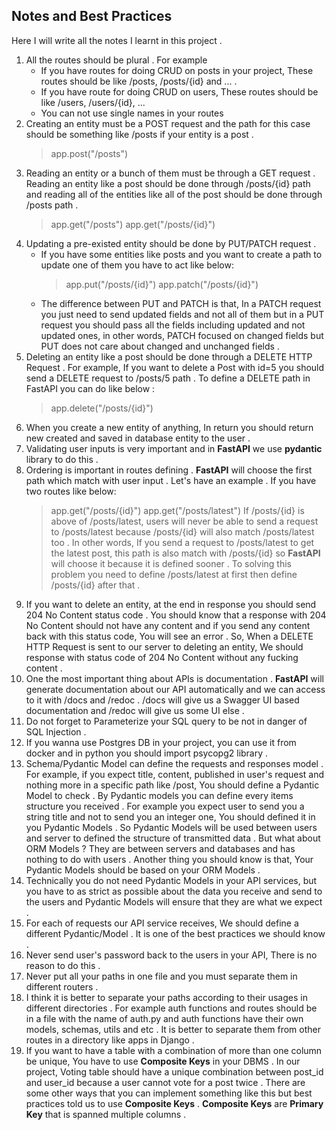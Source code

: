 ## Notes and Best Practices
Here I will write all the notes I learnt in this project . 

 1. All the routes should be plural . For example 
	 - If you have routes for doing CRUD on posts in your project, These routes should be like /posts, /posts/{id} and ... . 
	 - If you have route for doing CRUD on users, These routes should be like /users, /users/{id}, ...
	 - You can not use single names in your routes
 2. Creating an entity must be a POST request and the path for this case should be something like /posts if your entity is a post .
	> app.post("/posts")
 3. Reading an entity or a bunch of them must be through a GET request . Reading an entity like a post should be done through /posts/{id} path and reading all of the entities like all of the post should be done through /posts path .
	> app.get("/posts")
	> app.get("/posts/{id}")
 4. Updating a pre-existed entity should be done by PUT/PATCH request . 
	- If you have some entities like posts and you want to create a path to update one of them you have to act like below:
		> app.put("/posts/{id}")
		> app.patch("/posts/{id}")
	- The difference between PUT and PATCH is that, In a PATCH request you just need to send updated fields and not all of them but in a PUT request you should pass all the fields including updated and not updated ones, in other words, PATCH focused on changed fields but PUT does not care about changed and unchanged fields .
 5. Deleting an entity like a post should be done through a DELETE HTTP Request . For example, If you want to delete a Post with id=5 you should send a DELETE request to /posts/5 path . To define a DELETE path in FastAPI you can do like below :
	> app.delete("/posts/{id}")
 6. When you create a new entity of anything, In return you should return new created and saved in database entity to the user . 
 7. Validating user inputs is very important and in **FastAPI** we use **pydantic** library to do this . 
 8. Ordering is important in routes defining . **FastAPI** will choose the first path which match with user input . Let's have an example . If you have two routes like below:
	> app.get("/posts/{id}")
	> app.get("/posts/latest")
 If /posts/{id} is above of /posts/latest, users will never be able to send a request to /posts/latest because /posts/{id} will also match /posts/latest too . In other words, If you send a request to /posts/latest to get the latest post, this path is also match with /posts/{id} so **FastAPI** will choose it because it is defined sooner . To solving this problem you need to define /posts/latest at first then define /posts/{id} after that . 
 9. If you want to delete an entity, at the end in response you should send 204 No Content status code . You should know that a response with 204 No Content should not have any content and if you send any content back with this status code, You will see an error .
 So, When a DELETE HTTP Request is sent to our server to deleting an entity, We should response with status code of 204 No Content without any fucking content .
 10. One the most important thing about APIs is documentation . **FastAPI** will generate documentation about our API automatically and we can access to it with /docs and /redoc . /docs will give us a Swagger UI based documentation and /redoc will give us some UI else . 
 11. Do not forget to Parameterize your SQL query to be not in danger of SQL Injection . 
 13. If you wanna use Postgres DB in your project, you can use it from docker and in python you should import psycopg2 library .
 14. Schema/Pydantic Model can define the requests and responses model . For example, if you expect title, content, published in user's request and nothing more in a specific path like /post, You should define a Pydantic Model to check . By Pydantic models you can define every items structure you received . For example you expect user to send you a string title and not to send you an integer one, You should defined it in you Pydantic Models . So Pydantic Models will be used between users and server to defined the structure of transmitted data . But what about ORM Models ? They are between servers and databases and has nothing to do with users . Another thing you should know is that, Your Pydantic Models should be based on your ORM Models .
 15. Technically you do not need Pydantic Models in your API services, but you have to as strict as possible about the data you receive and send to the users and Pydantic Models will ensure that they are what we expect . 
 16. For each of requests our API service receives, We should define a different Pydantic/Model . It is one of the best practices we should know . 
 17. Never send user's password back to the users in your API, There is no reason to do this . 
 18. Never put all your paths in one file and you must separate them in different routers .
 19. I think it is better to separate your paths according to their usages in different directories . For example auth functions and routes should be in a file with the name of auth.py and auth functions have their own models, schemas, utils and etc . It is better to separate them from other routes in a directory like apps in Django .
 20. If you want to have a table with a combination of more than one column be unique, You have to use **Composite Keys** in your DBMS . In our project, Voting table should have a unique combination between post_id and user_id because a user cannot vote for a post twice . There are some other ways that you can implement something like this but best practices told us to use **Composite Keys** . **Composite Keys** are **Primary Key** that is spanned multiple columns .
 